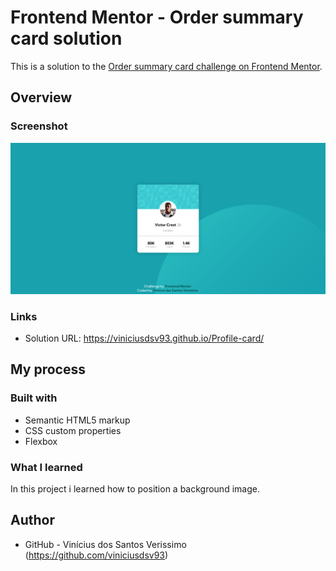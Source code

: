 # Frontend Mentor - Order summary card solution

This is a solution to the [Order summary card challenge on Frontend Mentor](https://www.frontendmentor.io/challenges/order-summary-component-QlPmajDUj). 

## Overview

### Screenshot

![](./screenshot.png)

### Links

- Solution URL: https://viniciusdsv93.github.io/Profile-card/

## My process

### Built with

- Semantic HTML5 markup
- CSS custom properties
- Flexbox

### What I learned

In this project i learned how to position a background image.


## Author

- GitHub - Vinícius dos Santos Verissimo (https://github.com/viniciusdsv93)
